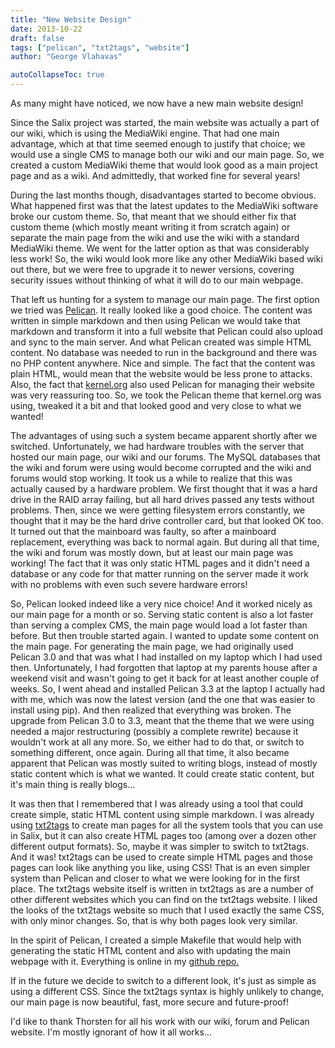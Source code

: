 ```yaml
---
title: "New Website Design"
date: 2013-10-22
draft: false
tags: ["pelican", "txt2tags", "website"]
author: "George Vlahavas"

autoCollapseToc: true
---
```


As many might have noticed, we now have a new main website design!

Since the Salix project was started, the main website was actually a
part of our wiki, which is using the MediaWiki engine. That had one main
advantage, which at that time seemed enough to justify that choice; we
would use a single CMS to manage both our wiki and our main page. So, we
created a custom MediaWiki theme that would look good as a main project
page and as a wiki. And admittedly, that worked fine for several years!

During the last months though, disadvantages started to become obvious.
What happened first was that the latest updates to the MediaWiki
software broke our custom theme. So, that meant that we should either
fix that custom theme (which mostly meant writing it from scratch again)
or separate the main page from the wiki and use the wiki with a
standard MediaWiki theme. We went for the latter option as that was
considerably less work! So, the wiki would look more like any other
MediaWiki based wiki out there, but we were free to upgrade it to
newer versions, covering security issues without thinking of what it
will do to our main webpage.

That left us hunting for a system to manage our main page. The first
option we tried was [Pelican](http://blog.getpelican.com/).
It really looked like a good choice.
The content was written in simple markdown and then using Pelican we
would take that markdown and transform it into a full website that
Pelican could also upload and sync to the main server. And what
Pelican created was simple HTML content. No database was needed to
run in the background and there was no PHP content anywhere. Nice
and simple. The fact that the content was plain HTML, would mean
that the website would be less prone to attacks. Also, the fact that
[kernel.org](http://blog.getpelican.com/)
also used Pelican for managing their website was very
reassuring too. So, we took the Pelican theme that kernel.org was
using, tweaked it a bit and that looked good and very close to what
we wanted!

The advantages of using such a system became apparent shortly after
we switched. Unfortunately, we had hardware troubles with the server
that hosted our main page, our wiki and our forums. The MySQL
databases that the wiki and forum were using would become corrupted
and the wiki and forums would stop working. It took us a while to
realize that this was actually caused by a hardware problem. We
first thought that it was a hard drive in the RAID array failing,
but all hard drives passed any tests without problems. Then, since
we were getting filesystem errors constantly, we thought that it may
be the hard drive controller card, but that looked OK too. It turned
out that the mainboard was faulty, so after a mainboard replacement,
everything was back to normal again. But during all that time, the
wiki and forum was mostly down, but at least our main page was
working! The fact that it was only static HTML pages and it didn't
need a database or any code for that matter running on the server
made it work with no problems with even such severe hardware errors!


So, Pelican looked indeed like a very nice choice! And it worked
nicely as our main page for a month or so. Serving static content is
also a lot faster than serving a complex CMS, the main page would
load a lot faster than before. But then trouble started again. I
wanted to update some content on the main page. For generating the
main page, we had originally used Pelican 3.0 and that was what I
had installed on my laptop which I had used then. Unfortunately, I
had forgotten that laptop at my parents house after a weekend visit
and wasn't going to get it back for at least another couple of
weeks. So, I went ahead and installed Pelican 3.3 at the laptop I
actually had with me, which was now the latest version (and the one
that was easier to install using pip). And then realized
that everything was broken. The upgrade from Pelican 3.0 to 3.3,
meant that the theme that we were using needed a major restructuring
(possibly a complete rewrite) because it wouldn't work at all any
more. So, we either had to do that, or switch to something
different, once again. During all that time, it also became apparent
that Pelican was mostly suited to writing blogs, instead of mostly
static content which is what we wanted. It could create static
content, but it's main thing is really blogs...


It was then that I remembered that I was already using a tool that
could create simple, static HTML content using simple markdown. I
was already using [txt2tags](http://txt2tags.org/) to create man pages for all the system
tools that you can use in Salix, but it can also create HTML pages
too (among over a dozen other different output formats). So, maybe
it was simpler to switch to txt2tags. And it was! txt2tags can be
used to create simple HTML pages and those pages can look like
anything you like, using CSS! That is an even simpler system than
Pelican and closer to what we were looking for in the first place.
The txt2tags website itself is written in txt2tags as are a number
of other different websites which you can find on the txt2tags
website. I liked the looks of the txt2tags website so much that I
used exactly the same CSS, with only minor changes. So, that is why
both pages look very similar.

In the spirit of Pelican, I created a simple Makefile that would
help with generating the static HTML content and also with updating
the main webpage with it. Everything is online in my
[github repo.](https://github.com/gapan/www.salixos.org)

If in the future we decide to switch to a different look, it's just
as simple as using a different CSS. Since the txt2tags syntax is
highly unlikely to change, our main page is now beautiful, fast,
more secure and future-proof!

I'd like to thank Thorsten for all his work with our wiki, forum and
Pelican website. I'm mostly ignorant of how it all works...
